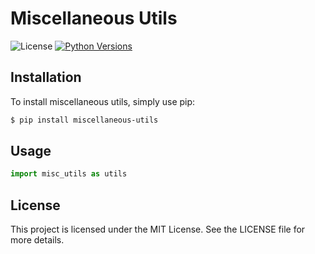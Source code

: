# Miscellaneous Utils
![License](https://img.shields.io/badge/license-MIT-blue.svg)
[![Python Versions](https://img.shields.io/badge/Python-3.9%20%7C%203.10%20%7C%203.11%20%7C%203.12-blue)](https://www.python.org/)


## Installation
To install miscellaneous utils, simply use pip:

```bash
$ pip install miscellaneous-utils
```

## Usage
```python
import misc_utils as utils
```

## License
This project is licensed under the MIT License. See the LICENSE file for more details.
